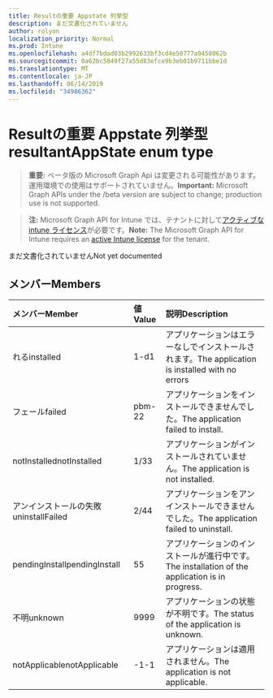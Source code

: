 ```yaml
---
title: Resultの重要 Appstate 列挙型
description: まだ文書化されていません
author: rolyon
localization_priority: Normal
ms.prod: Intune
ms.openlocfilehash: a4df7bdad03b2992633bf3cd4e50777a9458062b
ms.sourcegitcommit: 0a62bc5849f27a55d83efce9b3eb01b9711bbe1d
ms.translationtype: MT
ms.contentlocale: ja-JP
ms.lasthandoff: 06/14/2019
ms.locfileid: "34986362"
---
```

# <a name="resultantappstate-enum-type"></a><span data-ttu-id="fe2db-103">Resultの重要 Appstate 列挙型</span><span class="sxs-lookup"><span data-stu-id="fe2db-103">resultantAppState enum type</span></span>

> <span data-ttu-id="fe2db-104">**重要:** ベータ版の Microsoft Graph Api は変更される可能性があります。運用環境での使用はサポートされていません。</span><span class="sxs-lookup"><span data-stu-id="fe2db-104">**Important:** Microsoft Graph APIs under the /beta version are subject to change; production use is not supported.</span></span>

> <span data-ttu-id="fe2db-105">**注:** Microsoft Graph API for Intune では、テナントに対して[アクティブな intune ライセンス](https://go.microsoft.com/fwlink/?linkid=839381)が必要です。</span><span class="sxs-lookup"><span data-stu-id="fe2db-105">**Note:** The Microsoft Graph API for Intune requires an [active Intune license](https://go.microsoft.com/fwlink/?linkid=839381) for the tenant.</span></span>

<span data-ttu-id="fe2db-106">まだ文書化されていません</span><span class="sxs-lookup"><span data-stu-id="fe2db-106">Not yet documented</span></span>

## <a name="members"></a><span data-ttu-id="fe2db-107">メンバー</span><span class="sxs-lookup"><span data-stu-id="fe2db-107">Members</span></span>
|<span data-ttu-id="fe2db-108">メンバー</span><span class="sxs-lookup"><span data-stu-id="fe2db-108">Member</span></span>|<span data-ttu-id="fe2db-109">値</span><span class="sxs-lookup"><span data-stu-id="fe2db-109">Value</span></span>|<span data-ttu-id="fe2db-110">説明</span><span class="sxs-lookup"><span data-stu-id="fe2db-110">Description</span></span>|
|:---|:---|:---|
|<span data-ttu-id="fe2db-111">れる</span><span class="sxs-lookup"><span data-stu-id="fe2db-111">installed</span></span>|<span data-ttu-id="fe2db-112">1-d</span><span class="sxs-lookup"><span data-stu-id="fe2db-112">1</span></span>|<span data-ttu-id="fe2db-113">アプリケーションはエラーなしでインストールされます。</span><span class="sxs-lookup"><span data-stu-id="fe2db-113">The application is installed with no errors</span></span>|
|<span data-ttu-id="fe2db-114">フェール</span><span class="sxs-lookup"><span data-stu-id="fe2db-114">failed</span></span>|<span data-ttu-id="fe2db-115">pbm-2</span><span class="sxs-lookup"><span data-stu-id="fe2db-115">2</span></span>|<span data-ttu-id="fe2db-116">アプリケーションをインストールできませんでした。</span><span class="sxs-lookup"><span data-stu-id="fe2db-116">The application failed to install.</span></span>|
|<span data-ttu-id="fe2db-117">notInstalled</span><span class="sxs-lookup"><span data-stu-id="fe2db-117">notInstalled</span></span>|<span data-ttu-id="fe2db-118">1/3</span><span class="sxs-lookup"><span data-stu-id="fe2db-118">3</span></span>|<span data-ttu-id="fe2db-119">アプリケーションがインストールされていません。</span><span class="sxs-lookup"><span data-stu-id="fe2db-119">The application is not installed.</span></span>|
|<span data-ttu-id="fe2db-120">アンインストールの失敗</span><span class="sxs-lookup"><span data-stu-id="fe2db-120">uninstallFailed</span></span>|<span data-ttu-id="fe2db-121">2/4</span><span class="sxs-lookup"><span data-stu-id="fe2db-121">4</span></span>|<span data-ttu-id="fe2db-122">アプリケーションをアンインストールできませんでした。</span><span class="sxs-lookup"><span data-stu-id="fe2db-122">The application failed to uninstall.</span></span>|
|<span data-ttu-id="fe2db-123">pendingInstall</span><span class="sxs-lookup"><span data-stu-id="fe2db-123">pendingInstall</span></span>|<span data-ttu-id="fe2db-124">5</span><span class="sxs-lookup"><span data-stu-id="fe2db-124">5</span></span>|<span data-ttu-id="fe2db-125">アプリケーションのインストールが進行中です。</span><span class="sxs-lookup"><span data-stu-id="fe2db-125">The installation of the application is in progress.</span></span>|
|<span data-ttu-id="fe2db-126">不明</span><span class="sxs-lookup"><span data-stu-id="fe2db-126">unknown</span></span>|<span data-ttu-id="fe2db-127">99</span><span class="sxs-lookup"><span data-stu-id="fe2db-127">99</span></span>|<span data-ttu-id="fe2db-128">アプリケーションの状態が不明です。</span><span class="sxs-lookup"><span data-stu-id="fe2db-128">The status of the application is unknown.</span></span>|
|<span data-ttu-id="fe2db-129">notApplicable</span><span class="sxs-lookup"><span data-stu-id="fe2db-129">notApplicable</span></span>|<span data-ttu-id="fe2db-130">-1</span><span class="sxs-lookup"><span data-stu-id="fe2db-130">-1</span></span>|<span data-ttu-id="fe2db-131">アプリケーションは適用されません。</span><span class="sxs-lookup"><span data-stu-id="fe2db-131">The application is not applicable.</span></span>|





